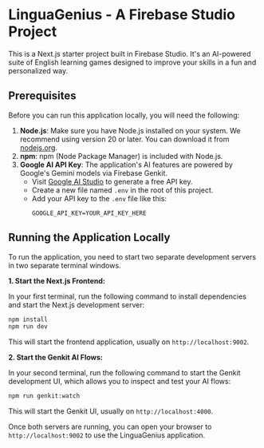 # LinguaGenius - A Firebase Studio Project

This is a Next.js starter project built in Firebase Studio. It's an AI-powered suite of English learning games designed to improve your skills in a fun and personalized way.

## Prerequisites

Before you can run this application locally, you will need the following:

1.  **Node.js**: Make sure you have Node.js installed on your system. We recommend using version 20 or later. You can download it from [nodejs.org](https://nodejs.org/).
2.  **npm**: npm (Node Package Manager) is included with Node.js.
3.  **Google AI API Key**: The application's AI features are powered by Google's Gemini models via Firebase Genkit.
    -   Visit [Google AI Studio](https://aistudio.google.com/app/apikey) to generate a free API key.
    -   Create a new file named `.env` in the root of this project.
    -   Add your API key to the `.env` file like this:
        ```
        GOOGLE_API_KEY=YOUR_API_KEY_HERE
        ```

## Running the Application Locally

To run the application, you need to start two separate development servers in two separate terminal windows.

**1. Start the Next.js Frontend:**

In your first terminal, run the following command to install dependencies and start the Next.js development server:

```bash
npm install
npm run dev
```

This will start the frontend application, usually on `http://localhost:9002`.

**2. Start the Genkit AI Flows:**

In your second terminal, run the following command to start the Genkit development UI, which allows you to inspect and test your AI flows:

```bash
npm run genkit:watch
```

This will start the Genkit UI, usually on `http://localhost:4000`.

Once both servers are running, you can open your browser to `http://localhost:9002` to use the LinguaGenius application.

